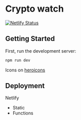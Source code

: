 # Crypto watch

[![Netlify Status](https://api.netlify.com/api/v1/badges/7c16eea4-fd8d-4590-9f28-15c5359a8911/deploy-status)](https://app.netlify.com/sites/cryptowatch-victormasson/deploys)

## Getting Started

First, run the development server:

```bash
npm run dev
```
Icons on [heroicons](https://heroicons.dev/)

## Deployment
Netlify
  - Static
  - Functions